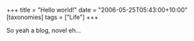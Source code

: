 +++
title = "Hello world!"
date = "2006-05-25T05:43:00+10:00"
[taxonomies]
tags = ["Life"]
+++

So yeah a blog, novel eh...
